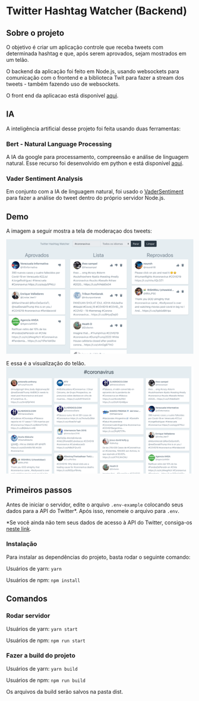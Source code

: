 # Twitter Hashtag Watcher (Backend)

## Sobre o projeto

O objetivo é criar um aplicação controle que receba tweets com determinada hashtag e que, após serem aprovados, sejam mostrados em um telão.

O backend da aplicação foi feito em Node.js, usando websockets para comunicação com o frontend e a biblioteca Twit para fazer a stream dos tweets - também fazendo uso de websockets.

O front end da aplicacao está disponível [aqui](https://github.com/viclen/twitter-hashtag-watcher-frontend).

## IA

A inteligência artificial desse projeto foi feita usando duas ferramentas:

### Bert - Natural Language Processing

A IA da google para processamento, compreensão e análise de linguagem natural. Esse recurso foi desenvolvido em python e está disponível [aqui](https://github.com/viclen/nlp-twitter-python).

### Vader Sentiment Analysis

Em conjunto com a IA de linguagem natural, foi usado o [VaderSentiment](https://github.com/cjhutto/vaderSentiment) para fazer a análise do tweet dentro do próprio servidor Node.js.

## Demo

A imagem a seguir mostra a tela de moderaçao dos tweets:

![Admin Panel](./git-img/admin.png)

E essa é a visualização do telão.
![Screen View](./git-img/screen.png)

## Primeiros passos

Antes de iniciar o servidor, edite o arquivo `.env-example` colocando seus dados para a API do Twitter*. Após isso, renomeie o arquivo para `.env`.

*Se você ainda não tem seus dados de acesso à API do Twitter, consiga-os [neste link](https://developer.twitter.com).

### Instalação

Para instalar as dependências do projeto, basta rodar o seguinte comando:

Usuários de yarn:
`yarn`

Usuários de npm:
`npm install`

## Comandos

### Rodar servidor

Usuários de yarn:
`yarn start`

Usuários de npm:
`npm run start`

### Fazer a build do projeto

Usuários de yarn:
`yarn build`

Usuários de npm:
`npm run build`

Os arquivos da build serão salvos na pasta dist.
